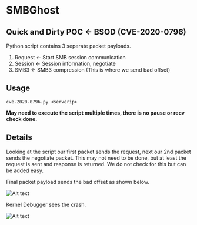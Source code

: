 # SMBGhost

## Quick and Dirty POC <- BSOD (CVE-2020-0796)

Python script contains 3 seperate packet payloads.

1. Request <- Start SMB session communication
2. Session <- Session information, negotiate 
3. SMB3 <- SMB3 compression (This is where we send bad offset)

## Usage

```cve-2020-0796.py <serverip>```

**May need to execute the script multiple times, there is no pause or recv check done.** 

## Details

Looking at the script our first packet sends the request, next our 2nd packet sends the negotiate packet. This may not need to be done, but at least the request is sent and response is returned. We do not check for this but can be added easy.

Final packet payload sends the bad offset as shown below. 

![Alt text](/IMGs/offset.jpg?raw=true "SMB3 Compression")

Kernel Debugger sees the crash.

![Alt text](/IMGs/page-fault.jpg?raw=true "Page Fault Windows Kernel")


